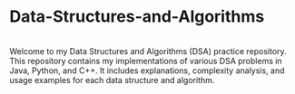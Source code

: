 # Data-Structures-and-Algorithms

<br>Welcome to my Data Structures and Algorithms (DSA) practice repository. This repository contains my implementations of various DSA problems in Java, Python, and C++. It includes explanations, complexity analysis, and usage examples for each data structure and algorithm.
